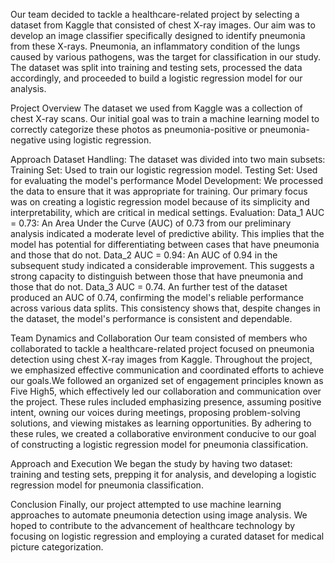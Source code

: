 Our team decided to tackle a healthcare-related project by selecting a dataset from Kaggle that consisted of chest X-ray images. Our aim was to develop an image classifier specifically designed to identify pneumonia from these X-rays. Pneumonia, an inflammatory condition of the lungs caused by various pathogens, was the target for classification in our study. The dataset was split into training and testing sets, processed the data accordingly, and proceeded to build a logistic regression model for our analysis.

Project Overview
The dataset we used from Kaggle was a collection of chest X-ray scans. Our initial goal was to train a machine learning model to correctly categorize these photos as pneumonia-positive or pneumonia-negative using logistic regression.

Approach
Dataset Handling: The dataset was divided into two main subsets:
Training Set: Used to train our logistic regression model. 
Testing Set: Used for evaluating the model's performance
Model Development: We processed the data to ensure that it was appropriate for training. Our primary focus was on creating a logistic regression model because of its simplicity and interpretability, which are critical in medical settings.
Evaluation:
Data_1 AUC = 0.73: An Area Under the Curve (AUC) of 0.73 from our preliminary analysis indicated a moderate level of predictive ability. This implies that the model has potential for differentiating between cases that have pneumonia and those that do not.
Data_2 AUC = 0.94: An AUC of 0.94 in the subsequent study indicated a considerable improvement. This suggests a strong capacity to distinguish between those that have pneumonia and those that do not.
Data_3 AUC = 0.74. An further test of the dataset produced an AUC of 0.74, confirming the model's reliable performance across various data splits. This consistency shows that, despite changes in the dataset, the model's performance is consistent and dependable.

Team Dynamics and Collaboration
Our team consisted of members who collaborated to tackle a healthcare-related project focused on pneumonia detection using chest X-ray images from Kaggle. Throughout the project, we emphasized effective communication and coordinated efforts to achieve our goals.We followed an organized set of engagement principles known as Five High5, which effectively led our collaboration and communication over the project. These rules included emphasizing presence, assuming positive intent, owning our voices during meetings, proposing problem-solving solutions, and viewing mistakes as learning opportunities. By adhering to these rules, we created a collaborative environment conducive to our goal of constructing a logistic regression model for pneumonia classification.

Approach and Execution
We began the study by having two dataset: training and testing sets, prepping it for analysis, and developing a logistic regression model for pneumonia classification.

Conclusion
Finally, our project attempted to use machine learning approaches to automate pneumonia detection using image analysis. We hoped to contribute to the advancement of healthcare technology by focusing on logistic regression and employing a curated dataset for medical picture categorization.
